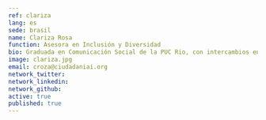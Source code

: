 ```yaml
---
ref: clariza
lang: es
sede: brasil
name: Clariza Rosa
function: Asesora en Inclusión y Diversidad
bio: Graduada en Comunicación Social de la PUC Rio, con intercambios en Colombia. Postgrado en análisis y búsqueda de tendencias del IESD. Ha trabajado para iniciativas privadas y para el gobierno.
image: clariza.jpg
email: croza@ciudadaniai.org
network_twitter: 
network_linkedin: 
network_github: 
active: true
published: true
---
```

